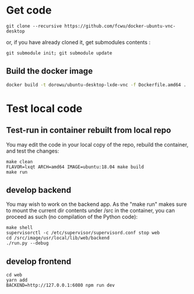 # Get code

```
git clone --recursive https://github.com/fcwu/docker-ubuntu-vnc-desktop
```

or, if you have already cloned it, get submodules contents :
```
git submodule init; git submodule update
```

## Build the docker image

```bash
docker build -t dorowu/ubuntu-desktop-lxde-vnc -f Dockerfile.amd64 .
```

# Test local code

## Test-run in container rebuilt from local repo

You may edit the code in your local copy of the repo, rebuild the
container, and test the changes:

```
make clean
FLAVOR=lxqt ARCH=amd64 IMAGE=ubuntu:18.04 make build
make run
```

## develop backend

You may wish to work on the backend app. As the "make run" makes sure
to mount the current dir contents under /src in the container, you can
proceed as such (no compilation of the Python code):
```
make shell
supervisorctl -c /etc/supervisor/supervisord.conf stop web
cd /src/image/usr/local/lib/web/backend
./run.py --debug
```

## develop frontend

```
cd web
yarn add
BACKEND=http://127.0.0.1:6080 npm run dev
```
